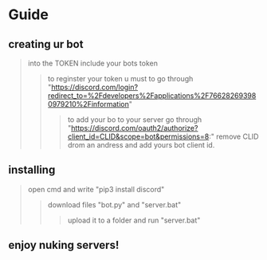 Guide
========================

## creating ur bot

>	into the TOKEN include your bots token 
>>	to reginster your token u must to go through "https://discord.com/login?redirect_to=%2Fdevelopers%2Fapplications%2F766282693980979210%2Finformation"
>>>	to add your bo to your server go through "https://discord.com/oauth2/authorize?client_id=CLID&scope=bot&permissions=8:" remove CLID drom an andress and add yours bot client id.


## installing 
>open cmd and write "pip3 install discord"
>>download files "bot.py" and "server.bat" 
>>>upload it to a folder and run "server.bat"


## enjoy nuking servers!
